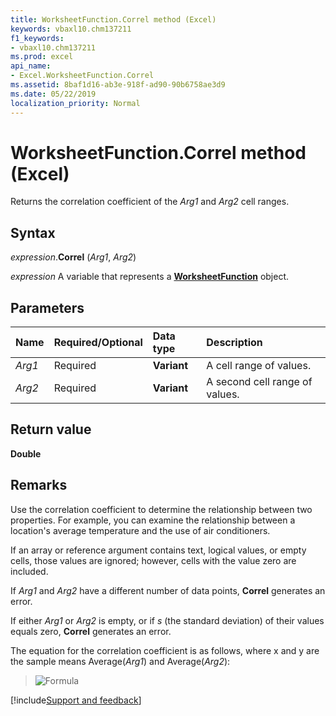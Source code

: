 ```yaml
---
title: WorksheetFunction.Correl method (Excel)
keywords: vbaxl10.chm137211
f1_keywords:
- vbaxl10.chm137211
ms.prod: excel
api_name:
- Excel.WorksheetFunction.Correl
ms.assetid: 8baf1d16-ab3e-918f-ad90-90b6758ae3d9
ms.date: 05/22/2019
localization_priority: Normal
---
```



# WorksheetFunction.Correl method (Excel)

Returns the correlation coefficient of the _Arg1_ and _Arg2_ cell ranges.


## Syntax

_expression_.**Correl** (_Arg1_, _Arg2_)

_expression_ A variable that represents a **[WorksheetFunction](Excel.WorksheetFunction.md)** object.


## Parameters

|Name|Required/Optional|Data type|Description|
|:-----|:-----|:-----|:-----|
| _Arg1_|Required| **Variant**|A cell range of values.|
| _Arg2_|Required| **Variant**|A second cell range of values.|

## Return value

**Double**


## Remarks

Use the correlation coefficient to determine the relationship between two properties. For example, you can examine the relationship between a location's average temperature and the use of air conditioners.

If an array or reference argument contains text, logical values, or empty cells, those values are ignored; however, cells with the value zero are included.
    
If _Arg1_ and _Arg2_ have a different number of data points, **Correl** generates an error.
    
If either _Arg1_ or _Arg2_ is empty, or if _s_ (the standard deviation) of their values equals zero, **Correl** generates an error.
    
The equation for the correlation coefficient is as follows, where x and y are the sample means Average(_Arg1_) and Average(_Arg2_):

> ![Formula](../images/awfcrrl1_ZA06051129.gif)
    



[!include[Support and feedback](~/includes/feedback-boilerplate.md)]